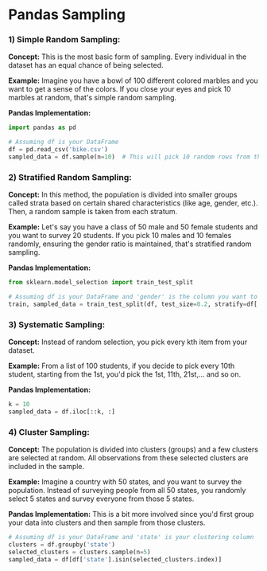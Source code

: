 # Pandas Sampling

### 1) Simple Random Sampling:
**Concept:** This is the most basic form of sampling. Every individual in the dataset has an equal chance of being selected.

**Example:** Imagine you have a bowl of 100 different colored marbles and you want to get a sense of the colors. If you close your eyes and pick 10 marbles at random, that's simple random sampling.

**Pandas Implementation:**
```python
import pandas as pd

# Assuming df is your DataFrame
df = pd.read_csv('bike.csv')
sampled_data = df.sample(n=10)  # This will pick 10 random rows from the DataFrame df
```

### 2) Stratified Random Sampling:
**Concept:** In this method, the population is divided into smaller groups called strata based on certain shared characteristics (like age, gender, etc.). Then, a random sample is taken from each stratum.

**Example:** Let's say you have a class of 50 male and 50 female students and you want to survey 20 students. If you pick 10 males and 10 females randomly, ensuring the gender ratio is maintained, that's stratified random sampling.

**Pandas Implementation:**
```python
from sklearn.model_selection import train_test_split

# Assuming df is your DataFrame and 'gender' is the column you want to stratify on
train, sampled_data = train_test_split(df, test_size=0.2, stratify=df['gender'])
```

### 3) Systematic Sampling:
**Concept:** Instead of random selection, you pick every kth item from your dataset.

**Example:** From a list of 100 students, if you decide to pick every 10th student, starting from the 1st, you'd pick the 1st, 11th, 21st,... and so on.

**Pandas Implementation:**
```python
k = 10
sampled_data = df.iloc[::k, :]
```

### 4) Cluster Sampling:
**Concept:** The population is divided into clusters (groups) and a few clusters are selected at random. All observations from these selected clusters are included in the sample.

**Example:** Imagine a country with 50 states, and you want to survey the population. Instead of surveying people from all 50 states, you randomly select 5 states and survey everyone from those 5 states.

**Pandas Implementation:** This is a bit more involved since you'd first group your data into clusters and then sample from those clusters.
```python
# Assuming df is your DataFrame and 'state' is your clustering column
clusters = df.groupby('state')
selected_clusters = clusters.sample(n=5)
sampled_data = df[df['state'].isin(selected_clusters.index)]
```

